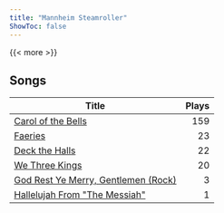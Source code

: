```yaml
---
title: "Mannheim Steamroller"
ShowToc: false
---
```


{{< more >}}

## Songs
Title | Plays 
----- | -----: 
[Carol of the Bells](/songs/carol-of-the-bells) | 159
[Faeries](/songs/faeries) | 23
[Deck the Halls](/songs/deck-the-halls) | 22
[We Three Kings](/songs/we-three-kings) | 20
[God Rest Ye Merry, Gentlemen (Rock)](/songs/god-rest-ye-merry-gentlemen-rock) | 3
[Hallelujah From "The Messiah"](/songs/hallelujah-from-the-messiah) | 1

